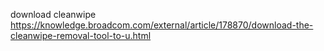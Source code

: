download cleanwipe
https://knowledge.broadcom.com/external/article/178870/download-the-cleanwipe-removal-tool-to-u.html